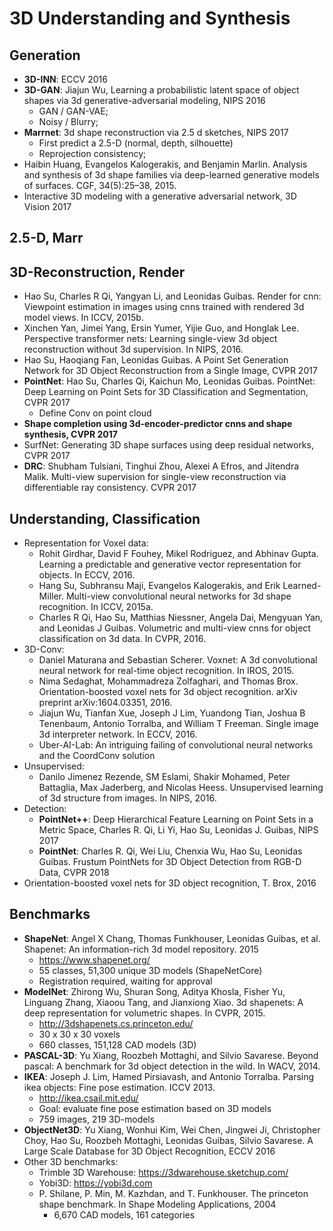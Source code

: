 # 3D Understanding and Synthesis

## Generation
- **3D-INN**: ECCV 2016
- **3D-GAN**: Jiajun Wu, Learning a probabilistic latent space of object shapes via 3d generative-adversarial modeling, NIPS 2016
	- GAN / GAN-VAE;
	- Noisy / Blurry;
- **Marrnet**: 3d shape reconstruction via 2.5 d sketches, NIPS 2017
	- First predict a 2.5-D (normal, depth, silhouette)
	- Reprojection consistency;
- Haibin Huang, Evangelos Kalogerakis, and Benjamin Marlin. Analysis and synthesis of 3d shape families via
deep-learned generative models of surfaces. CGF, 34(5):25–38, 2015.
- Interactive 3D modeling with a generative adversarial network, 3D Vision 2017

## 2.5-D, Marr

## 3D-Reconstruction, Render
- Hao Su, Charles R Qi, Yangyan Li, and Leonidas Guibas. Render for cnn: Viewpoint estimation in images using cnns trained with rendered 3d model views. In ICCV, 2015b.
- Xinchen Yan, Jimei Yang, Ersin Yumer, Yijie Guo, and Honglak Lee. Perspective transformer nets: Learning single-view 3d object reconstruction without 3d supervision. In NIPS, 2016.
- Hao Su, Haoqiang Fan, Leonidas Guibas. A Point Set Generation Network for 3D Object Reconstruction from a Single Image, CVPR 2017
- **PointNet**: Hao Su, Charles Qi, Kaichun Mo, Leonidas Guibas. PointNet: Deep Learning on Point Sets for 3D Classification and Segmentation, CVPR 2017
	- Define Conv on point cloud 
- **Shape completion using 3d-encoder-predictor cnns and shape synthesis, CVPR 2017**
- SurfNet: Generating 3D shape surfaces using deep residual networks, CVPR 2017
- **DRC**: Shubham Tulsiani, Tinghui Zhou, Alexei A Efros, and Jitendra Malik. Multi-view supervision for single-view reconstruction via differentiable ray consistency. CVPR 2017

## Understanding, Classification
- Representation for Voxel data:
	- Rohit Girdhar, David F Fouhey, Mikel Rodriguez, and Abhinav Gupta. Learning a predictable and generative vector representation for objects. In ECCV, 2016.
	- Hang Su, Subhransu Maji, Evangelos Kalogerakis, and Erik Learned-Miller. Multi-view convolutional neural networks for 3d shape recognition. In ICCV, 2015a.
	- Charles R Qi, Hao Su, Matthias Niessner, Angela Dai, Mengyuan Yan, and Leonidas J Guibas. Volumetric and multi-view cnns for object classification on 3d data. In CVPR, 2016.
- 3D-Conv:
	- Daniel Maturana and Sebastian Scherer. Voxnet: A 3d convolutional neural network for real-time object
recognition. In IROS, 2015.
	- Nima Sedaghat, Mohammadreza Zolfaghari, and Thomas Brox. Orientation-boosted voxel nets for 3d object
recognition. arXiv preprint arXiv:1604.03351, 2016.
	- Jiajun Wu, Tianfan Xue, Joseph J Lim, Yuandong Tian, Joshua B Tenenbaum, Antonio Torralba, and William T
Freeman. Single image 3d interpreter network. In ECCV, 2016.
	- Uber-AI-Lab: An intriguing failing of convolutional neural networks and the CoordConv solution
- Unsupervised:
	- Danilo Jimenez Rezende, SM Eslami, Shakir Mohamed, Peter Battaglia, Max Jaderberg, and Nicolas Heess.
Unsupervised learning of 3d structure from images. In NIPS, 2016.
- Detection:
	- **PointNet++**: Deep Hierarchical Feature Learning on Point Sets in a Metric Space, Charles R. Qi, Li Yi, Hao Su, Leonidas J. Guibas, NIPS 2017
	- **PointNet**: Charles R. Qi, Wei Liu, Chenxia Wu, Hao Su, Leonidas Guibas. Frustum PointNets for 3D Object Detection from RGB-D Data, CVPR 2018
- Orientation-boosted voxel nets for 3D object recognition, T. Brox, 2016

## Benchmarks
- **ShapeNet**: Angel X Chang, Thomas Funkhouser, Leonidas Guibas, et al. Shapenet: An information-rich 3d model repository. 2015
	- https://www.shapenet.org/
	- 55 classes, 51,300 unique 3D models (ShapeNetCore)
	- Registration required, waiting for approval
- **ModelNet**: Zhirong Wu, Shuran Song, Aditya Khosla, Fisher Yu, Linguang Zhang, Xiaoou Tang, and Jianxiong Xiao. 3d shapenets: A deep representation for volumetric shapes. In CVPR, 2015.
	- http://3dshapenets.cs.princeton.edu/
	- 30 x 30 x 30 voxels
	- 660 classes, 151,128 CAD models (3D)
- **PASCAL-3D**: Yu Xiang, Roozbeh Mottaghi, and Silvio Savarese. Beyond pascal: A benchmark for 3d object detection in the wild. In WACV, 2014.
- **IKEA**: Joseph J. Lim, Hamed Pirsiavash, and Antonio Torralba. Parsing ikea objects: Fine pose estimation. ICCV 2013.
	- http://ikea.csail.mit.edu/
	- Goal: evaluate fine pose estimation based on 3D models
	- 759 images, 219 3D-models
- **ObjectNet3D**: Yu Xiang, Wonhui Kim, Wei Chen, Jingwei Ji, Christopher Choy, Hao Su, Roozbeh Mottaghi, Leonidas Guibas, Silvio Savarese. A Large Scale Database for 3D Object Recognition, ECCV 2016
- Other 3D benchmarks:
	- Trimble 3D Warehouse: https://3dwarehouse.sketchup.com/
	- Yobi3D: https://yobi3d.com
	- P. Shilane, P. Min, M. Kazhdan, and T. Funkhouser. The princeton shape benchmark. In Shape Modeling Applications, 2004
		- 6,670 CAD models, 161 categories
